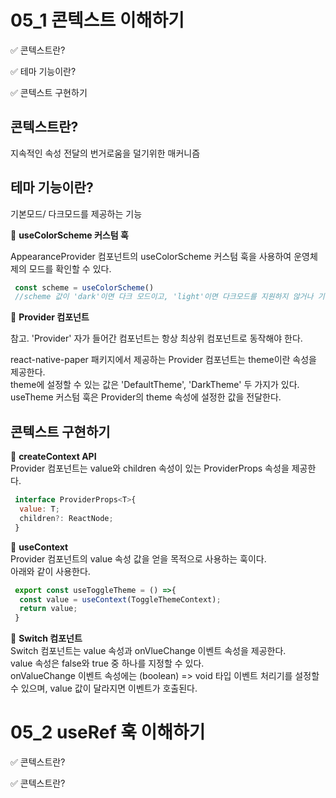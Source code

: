 # 05_1 콘텍스트 이해하기

✅ 콘텍스트란?

✅ 테마 기능이란?
 
✅ 콘텍스트 구현하기  

## 콘텍스트란?
지속적인 속성 전달의 번거로움을 덜기위한 매커니즘  

## 테마 기능이란? 
   기본모드/ 다크모드를 제공하는 기능  

📌 **useColorScheme 커스텀 훅**  

AppearanceProvider 컴포넌트의 useColorScheme 커스텀 훅을 사용하여 운영체제의 모드를 확인할 수 있다. 
   
   ```javascript
    const scheme = useColorScheme() 
    //scheme 값이 'dark'이면 다크 모드이고, 'light'이면 다크모드를 지원하지 않거나 기본 모드로 설정되었다는 뜻이다.   
   
   ```
     
📌 **Provider 컴포넌트**   
  
참고. 'Provider' 자가 들어간 컴포넌트는 항상 최상위 컴포넌트로 동작해야 한다.   
    
react-native-paper 패키지에서 제공하는 Provider 컴포넌트는 theme이란 속성을 제공한다.  
theme에 설정할 수 있는 값은 'DefaultTheme', 'DarkTheme' 두 가지가 있다.  
useTheme 커스텀 훅은 Provider의 theme 속성에 설정한 값을 전달한다.
    
## 콘텍스트 구현하기  
📌 **createContext API**   
Provider 컴포넌트는 value와 children 속성이 있는 ProviderProps 속성을 제공한다.  
```javascript
 interface ProviderProps<T>{
  value: T;
  children?: ReactNode;
 }
```
📌 **useContext**   
Provider 컴포넌트의 value 속성 값을 얻을 목적으로 사용하는 훅이다.    
아래와 같이 사용한다.  
```javascript
 export const useToggleTheme = () =>{
  const value = useContext(ToggleThemeContext);
  return value;
 }
```
📌 **Switch 컴포넌트**  
Switch 컴포넌트는 value 속성과 onVlueChange 이벤트 속성을 제공한다.  
value 속성은 false와 true 중 하나를 지정할 수 있다.  
onValueChange 이벤트 속성에는 (boolean) => void 타입 이벤트 처리기를 설정할 수 있으며, value 값이 달라지면 이벤트가 호출된다.  


# 05_2 useRef 훅 이해하기  

✅ 콘텍스트란?

✅ 콘텍스트란?

